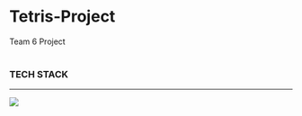 <style>
  .markdown-body hr{ height:0.15em; }
</style>
# Tetris-Project
Team 6 Project
<br/><br/>

<h3>TECH STACK</h3>
<hr/>
<img src="https://img.shields.io/badge/파이썬-3776AB?style=flat-square&logo=Python&logoColor=white"/>
